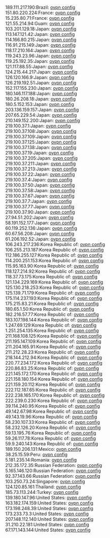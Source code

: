 189.111.217.190:Brazil: [ovpn config](vpn/189_111_217_190.ovpn)  
151.80.220.224:France: [ovpn config](vpn/151_80_220_224.ovpn)  
15.235.80.71:France: [ovpn config](vpn/15_235_80_71.ovpn)  
121.55.214.94:Guam: [ovpn config](vpn/121_55_214_94.ovpn)  
103.201.129.18:Japan: [ovpn config](vpn/103_201_129_18.ovpn)  
113.147.121.42:Japan: [ovpn config](vpn/113_147_121_42.ovpn)  
114.166.80.215:Japan: [ovpn config](vpn/114_166_80_215.ovpn)  
116.91.215.149:Japan: [ovpn config](vpn/116_91_215_149.ovpn)  
118.17.210.164:Japan: [ovpn config](vpn/118_17_210_164.ovpn)  
119.243.23.96:Japan: [ovpn config](vpn/119_243_23_96.ovpn)  
119.25.192.35:Japan: [ovpn config](vpn/119_25_192_35.ovpn)  
121.117.88.55:Japan: [ovpn config](vpn/121_117_88_55.ovpn)  
124.215.44.217:Japan: [ovpn config](vpn/124_215_44_217.ovpn)  
126.120.166.9:Japan: [ovpn config](vpn/126_120_166_9.ovpn)  
126.219.192.51:Japan: [ovpn config](vpn/126_219_192_51.ovpn)  
152.117.155.230:Japan: [ovpn config](vpn/152_117_155_230.ovpn)  
180.146.117.188:Japan: [ovpn config](vpn/180_146_117_188.ovpn)  
180.26.208.18:Japan: [ovpn config](vpn/180_26_208_18.ovpn)  
180.5.152.153:Japan: [ovpn config](vpn/180_5_152_153.ovpn)  
203.136.159.157:Japan: [ovpn config](vpn/203_136_159_157.ovpn)  
207.65.229.54:Japan: [ovpn config](vpn/207_65_229_54.ovpn)  
210.149.152.200:Japan: [ovpn config](vpn/210_149_152_200.ovpn)  
219.100.37.1:Japan: [ovpn config](vpn/219_100_37_1.ovpn)  
219.100.37.108:Japan: [ovpn config](vpn/219_100_37_108.ovpn)  
219.100.37.109:Japan: [ovpn config](vpn/219_100_37_109.ovpn)  
219.100.37.125:Japan: [ovpn config](vpn/219_100_37_125.ovpn)  
219.100.37.138:Japan: [ovpn config](vpn/219_100_37_138.ovpn)  
219.100.37.19:Japan: [ovpn config](vpn/219_100_37_19.ovpn)  
219.100.37.205:Japan: [ovpn config](vpn/219_100_37_205.ovpn)  
219.100.37.211:Japan: [ovpn config](vpn/219_100_37_211.ovpn)  
219.100.37.213:Japan: [ovpn config](vpn/219_100_37_213.ovpn)  
219.100.37.22:Japan: [ovpn config](vpn/219_100_37_22.ovpn)  
219.100.37.4:Japan: [ovpn config](vpn/219_100_37_4.ovpn)  
219.100.37.50:Japan: [ovpn config](vpn/219_100_37_50.ovpn)  
219.100.37.58:Japan: [ovpn config](vpn/219_100_37_58.ovpn)  
219.100.37.67:Japan: [ovpn config](vpn/219_100_37_67.ovpn)  
219.100.37.7:Japan: [ovpn config](vpn/219_100_37_7.ovpn)  
219.100.37.77:Japan: [ovpn config](vpn/219_100_37_77.ovpn)  
219.100.37.90:Japan: [ovpn config](vpn/219_100_37_90.ovpn)  
27.94.51.202:Japan: [ovpn config](vpn/27_94_51_202.ovpn)  
58.191.152.177:Japan: [ovpn config](vpn/58_191_152_177.ovpn)  
60.119.252.136:Japan: [ovpn config](vpn/60_119_252_136.ovpn)  
60.67.56.208:Japan: [ovpn config](vpn/60_67_56_208.ovpn)  
61.206.192.52:Japan: [ovpn config](vpn/61_206_192_52.ovpn)  
106.243.217.236:Korea Republic of: [ovpn config](vpn/106_243_217_236.ovpn)  
106.255.213.187:Korea Republic of: [ovpn config](vpn/106_255_213_187.ovpn)  
112.186.255.127:Korea Republic of: [ovpn config](vpn/112_186_255_127.ovpn)  
114.200.251.153:Korea Republic of: [ovpn config](vpn/114_200_251_153.ovpn)  
115.95.163.90:Korea Republic of: [ovpn config](vpn/115_95_163_90.ovpn)  
118.127.214.92:Korea Republic of: [ovpn config](vpn/118_127_214_92.ovpn)  
118.37.73.175:Korea Republic of: [ovpn config](vpn/118_37_73_175.ovpn)  
121.134.229.169:Korea Republic of: [ovpn config](vpn/121_134_229_169.ovpn)  
125.130.218.253:Korea Republic of: [ovpn config](vpn/125_130_218_253.ovpn)  
125.139.71.179:Korea Republic of: [ovpn config](vpn/125_139_71_179.ovpn)  
175.114.237.193:Korea Republic of: [ovpn config](vpn/175_114_237_193.ovpn)  
175.215.83.21:Korea Republic of: [ovpn config](vpn/175_215_83_21.ovpn)  
180.65.1.50:Korea Republic of: [ovpn config](vpn/180_65_1_50.ovpn)  
182.216.57.77:Korea Republic of: [ovpn config](vpn/182_216_57_77.ovpn)  
183.107.198.144:Korea Republic of: [ovpn config](vpn/183_107_198_144.ovpn)  
1.247.69.129:Korea Republic of: [ovpn config](vpn/1_247_69_129.ovpn)  
1.251.254.135:Korea Republic of: [ovpn config](vpn/1_251_254_135.ovpn)  
211.168.108.125:Korea Republic of: [ovpn config](vpn/211_168_108_125.ovpn)  
211.195.147.109:Korea Republic of: [ovpn config](vpn/211_195_147_109.ovpn)  
211.204.165.91:Korea Republic of: [ovpn config](vpn/211_204_165_91.ovpn)  
211.212.28.23:Korea Republic of: [ovpn config](vpn/211_212_28_23.ovpn)  
218.144.212.94:Korea Republic of: [ovpn config](vpn/218_144_212_94.ovpn)  
220.77.234.172:Korea Republic of: [ovpn config](vpn/220_77_234_172.ovpn)  
220.86.83.25:Korea Republic of: [ovpn config](vpn/220_86_83_25.ovpn)  
221.145.172.170:Korea Republic of: [ovpn config](vpn/221_145_172_170.ovpn)  
221.158.180.154:Korea Republic of: [ovpn config](vpn/221_158_180_154.ovpn)  
221.159.20.112:Korea Republic of: [ovpn config](vpn/221_159_20_112.ovpn)  
222.112.187.65:Korea Republic of: [ovpn config](vpn/222_112_187_65.ovpn)  
222.238.165.170:Korea Republic of: [ovpn config](vpn/222_238_165_170.ovpn)  
222.239.0.230:Korea Republic of: [ovpn config](vpn/222_239_0_230.ovpn)  
39.114.240.95:Korea Republic of: [ovpn config](vpn/39_114_240_95.ovpn)  
49.142.67.98:Korea Republic of: [ovpn config](vpn/49_142_67_98.ovpn)  
49.143.19.96:Korea Republic of: [ovpn config](vpn/49_143_19_96.ovpn)  
58.230.107.33:Korea Republic of: [ovpn config](vpn/58_230_107_33.ovpn)  
58.232.126.20:Korea Republic of: [ovpn config](vpn/58_232_126_20.ovpn)  
59.13.195.76:Korea Republic of: [ovpn config](vpn/59_13_195_76.ovpn)  
59.26.117.78:Korea Republic of: [ovpn config](vpn/59_26_117_78.ovpn)  
59.9.240.143:Korea Republic of: [ovpn config](vpn/59_9_240_143.ovpn)  
189.150.206.131:Mexico: [ovpn config](vpn/189_150_206_131.ovpn)  
38.25.15.59:Peru: [ovpn config](vpn/38_25_15_59.ovpn)  
5.181.235.14:Romania: [ovpn config](vpn/5_181_235_14.ovpn)  
212.35.172.35:Russian Federation: [ovpn config](vpn/212_35_172_35.ovpn)  
5.165.146.120:Russian Federation: [ovpn config](vpn/5_165_146_120.ovpn)  
92.37.143.66:Russian Federation: [ovpn config](vpn/92_37_143_66.ovpn)  
103.250.73.24:Singapore: [ovpn config](vpn/103_250_73_24.ovpn)  
124.120.85.161:Thailand: [ovpn config](vpn/124_120_85_161.ovpn)  
185.73.113.244:Turkey: [ovpn config](vpn/185_73_113_244.ovpn)  
139.180.147.96:United States: [ovpn config](vpn/139_180_147_96.ovpn)  
163.182.174.159:United States: [ovpn config](vpn/163_182_174_159.ovpn)  
173.198.248.39:United States: [ovpn config](vpn/173_198_248_39.ovpn)  
173.233.73.3:United States: [ovpn config](vpn/173_233_73_3.ovpn)  
207.148.112.140:United States: [ovpn config](vpn/207_148_112_140.ovpn)  
31.210.22.181:United States: [ovpn config](vpn/31_210_22_181.ovpn)  
67.171.143.144:United States: [ovpn config](vpn/67_171_143_144.ovpn)  
